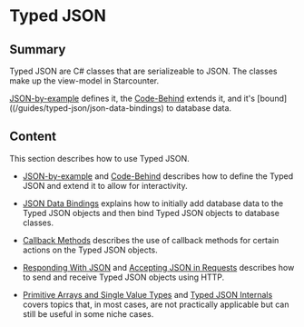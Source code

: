# Typed JSON

## Summary

Typed JSON are C# classes that are serializeable to JSON. The classes make up the view-model in Starcounter.

[JSON-by-example](/guides/typed-json/json-by-example) defines it, the [Code-Behind](/guides/typed-json/code-behind) extends it, and it's [bound]((/guides/typed-json/json-data-bindings) to database data. 

## Content

This section describes how to use Typed JSON.

* [JSON-by-example](/guides/typed-json/json-by-example) and [Code-Behind](/guides/typed-json/code-behind) describes how to define the Typed JSON and extend it to allow for interactivity.

* [JSON Data Bindings](/guides/typed-json/json-data-bindings) explains how to initially add database data to the Typed JSON objects and then bind Typed JSON objects to database classes.

* [Callback Methods](/guides/typed-json/callback-methods) describes the use of callback methods for certain actions on the Typed JSON objects.

* [Responding With JSON](/guides/typed-json/responding-with-json) and [Accepting JSON in Requests](/guides/typed-json/accepting-JSON-in-requests) describes how to send and receive Typed JSON objects using HTTP.

* [Primitive Arrays and Single Value Types](/guides/typed-json/primitive-arrays-and-single-value-types) and [Typed JSON Internals](/guides/typed-json/typed-json-internals) covers topics that, in most cases, are not practically applicable but can still be useful in some niche cases.
